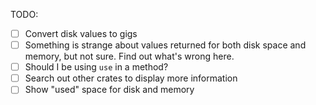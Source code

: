 TODO:
- [ ] Convert disk values to gigs
- [ ] Something is strange about values returned for both disk space and memory,
but not sure.  Find out what's wrong here.
- [ ] Should I be using `use` in a method?
- [ ] Search out other crates to display more information
- [ ] Show "used" space for disk and memory
